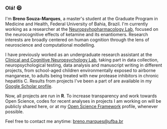 ### Olá! 😄

I'm **Breno Souza-Marques**, a master's student at the Graduate Program in Medicine and Health, Federal University of Bahia, Brazil. I'm currently working as a researcher at the [Neuropsyhopharmacology Lab](https://www.researchgate.net/lab/Laboratory-of-Neuropsychopharmacology-Lucas-C-Quarantini), focused on the neurocognitive effects of ketamine and its enantiomers. Research interests are broadly centered on human cognition through the lens of neuroscience and computational modelling.

I have previously worked as an undergraduate research assistant at the [Clinical and Cognitive Neuropsychology Lab](https://www.researchgate.net/lab/Neuroclic-UFBA-Neander-Abreu), taking part in data collection, neuropsychological testing, data analysis and manuscript writing in different projects, from school-aged children environmentally exposed to airborne manganese, to adults being treated with new protease inhibitors in chronic hepatitis C. Results from projects I've been a part of are available in my [Google Scholar profile](https://scholar.google.com/citations?user=WCNF2WYAAAAJ&hl=pt-BR).

Now, all projects are run in **R**. To increase transparency and work towards Open Science, codes for recent analyses in projects I am working on will be publicly shared here, or at my [Open Science Framework](https://osf.io) profile, whenever possible.

Feel free to contact me anytime: breno.marques@ufba.br
